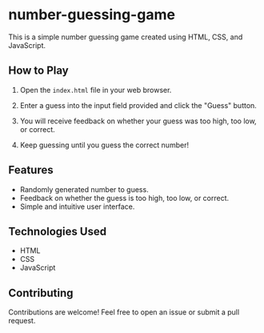 # number-guessing-game

This is a simple number guessing game created using HTML, CSS, and JavaScript.

## How to Play

1. Open the `index.html` file in your web browser.

2. Enter a guess into the input field provided and click the "Guess" button.

3. You will receive feedback on whether your guess was too high, too low, or correct.

4. Keep guessing until you guess the correct number!

## Features

- Randomly generated number to guess.
- Feedback on whether the guess is too high, too low, or correct.
- Simple and intuitive user interface.

## Technologies Used

- HTML
- CSS
- JavaScript

## Contributing

Contributions are welcome! Feel free to open an issue or submit a pull request.
